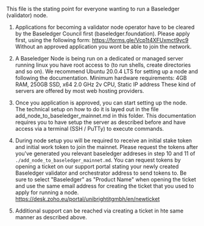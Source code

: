 This file is the stating point for everyone wanting to run a Baseledger (validator) node.

1) Applications for becoming a validator node operator have to be cleared by the Baseledger Council first (baseledger.foundation).
Please apply first, using the following form: https://forms.gle/Vcp1t4XFUxmct9yc9
Without an approved application you wont be able to join the network.

2) A Baseledger Node is being run on a dedicated or managed server running linux you have root access to (to run shells, create directories and so on). We recommend Ubuntu 20.0.4 LTS for setting up a node and following the documentation.
Minimum hardware requirements: 4GB RAM, 250GB SSD, x64 2.0 GHz 2v CPU, Static IP address
These kind of servers are offered by most web hosting providers.

3) Once you application is approved, you can start setting up the node. The technical setup on how to do it is layed out in the file add_node_to_baseledger_mainnet.md in this folder. This documentation requires you to have setup the server as described before and have access via a terminal (SSH / PuTTy) to execute commands.

4) During node setup you will be required to receive an initial stake token and initial work token to join the mainnet. Please request the tokens after you've generated you relevant baseledger addreses in step 10 and 11 of `./add_node_to_baseledger_mainnet.md`. You can request tokens by opening a ticket on our support portal stating your newly created Baseledger validator and orchestrator address to send tokens to. Be sure to select "Baseledger" as "Product Name" when opening the ticket and use the same email address for creating the ticket that you used to apply for running a node.
https://desk.zoho.eu/portal/unibrightitgmbh/en/newticket

5) Additional support can be reached via creating a ticket in hte same manner as described above.
